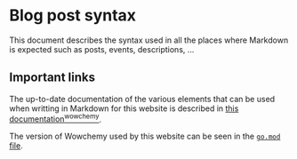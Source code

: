 # Blog post syntax

This document describes the syntax used in all the places where Markdown is expected such as posts, events, descriptions, ...

## Important links

The up-to-date documentation of the various elements that can be used when writting in Markdown for this website is described in [this documentation<sup>wowchemy</sup>](https://wowchemy.com/docs/content/writing-markdown-latex/).

The version of Wowchemy used by this website can be seen in the [`go.mod` file](./../go.mod).
